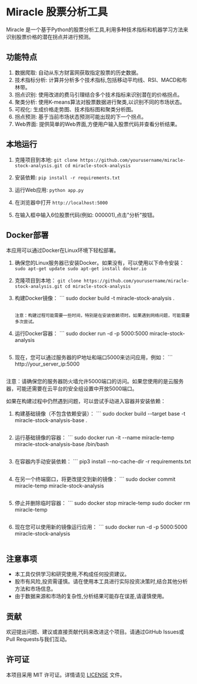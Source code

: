 # Miracle 股票分析工具

Miracle 是一个基于Python的股票分析工具,利用多种技术指标和机器学习方法来识别股票价格的潜在拐点并进行预测。

## 功能特点

1. 数据爬取: 自动从东方财富网获取指定股票的历史数据。
2. 技术指标分析: 计算并分析多个技术指标,包括移动平均线、RSI、MACD和布林带。
3. 拐点识别: 使用改进的费马引理结合多个技术指标来识别潜在的价格拐点。
4. 聚类分析: 使用K-means算法对股票数据进行聚类,以识别不同的市场状态。
5. 可视化: 生成价格走势图、技术指标图和聚类分析图。
6. 拐点预测: 基于当前市场状态预测可能出现的下一个拐点。
7. Web界面: 提供简单的Web界面,方便用户输入股票代码并查看分析结果。

## 本地运行

1. 克隆项目到本地:   ```
   git clone https://github.com/yourusername/miracle-stock-analysis.git
   cd miracle-stock-analysis   ```

2. 安装依赖:   ```
   pip install -r requirements.txt   ```

3. 运行Web应用:   ```
   python app.py   ```

4. 在浏览器中打开 `http://localhost:5000`

5. 在输入框中输入6位股票代码(例如: 000001),点击"分析"按钮。

## Docker部署

本应用可以通过Docker在Linux环境下轻松部署。

1. 确保您的Linux服务器已安装Docker。如果没有，可以使用以下命令安装：   ```
   sudo apt-get update
   sudo apt-get install docker.io   ```

2. 克隆项目到本地：   ```
   git clone https://github.com/yourusername/miracle-stock-analysis.git
   cd miracle-stock-analysis   ```

3. 构建Docker镜像：   ```
   sudo docker build -t miracle-stock-analysis .
   ```

   注意：构建过程可能需要一些时间，特别是在安装依赖项时。如果遇到网络问题，可能需要多次尝试。

4. 运行Docker容器：   ```
   sudo docker run -d -p 5000:5000 miracle-stock-analysis
   ```

5. 现在，您可以通过服务器的IP地址和端口5000来访问应用，例如：   ```
   http://your_server_ip:5000
   ```

注意：请确保您的服务器防火墙允许5000端口的访问。如果您使用的是云服务器，可能还需要在云平台的安全组设置中开放5000端口。

如果在构建过程中仍然遇到问题，可以尝试手动进入容器并安装依赖：

1. 构建基础镜像（不包含依赖安装）：   ```
   sudo docker build --target base -t miracle-stock-analysis-base .
   ```

2. 运行基础镜像的容器：   ```
   sudo docker run -it --name miracle-temp miracle-stock-analysis-base /bin/bash
   ```

3. 在容器内手动安装依赖：   ```
   pip3 install --no-cache-dir -r requirements.txt
   ```

4. 在另一个终端窗口，将更改提交到新的镜像：   ```
   sudo docker commit miracle-temp miracle-stock-analysis
   ```

5. 停止并删除临时容器：   ```
   sudo docker stop miracle-temp
   sudo docker rm miracle-temp
   ```

6. 现在您可以使用新的镜像运行应用：   ```
   sudo docker run -d -p 5000:5000 miracle-stock-analysis
   ```

## 注意事项

- 本工具仅供学习和研究使用,不构成任何投资建议。
- 股市有风险,投资需谨慎。请在使用本工具进行实际投资决策时,结合其他分析方法和市场信息。
- 由于数据来源和市场的复杂性,分析结果可能存在误差,请谨慎使用。

## 贡献

欢迎提出问题、建议或直接贡献代码来改进这个项目。请通过GitHub Issues或Pull Requests与我们互动。

## 许可证

本项目采用 MIT 许可证。详情请见 [LICENSE](LICENSE) 文件。
